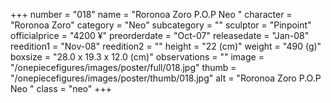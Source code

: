 +++
number = "018"
name = "Roronoa Zoro P.O.P Neo "
character = "Roronoa Zoro"
category = "Neo"
subcategory = ""
sculptor = "Pinpoint"
officialprice = "4200 ¥"
preorderdate = "Oct-07"
releasedate = "Jan-08"
reedition1 = "Nov-08"
reedition2 = ""
height = "22 (cm)"
weight = "490 (g)"
boxsize = "28.0 x 19.3 x 12.0 (cm)"
observations = ""
image = "/onepiecefigures/images/poster/full/018.jpg"
thumb = "/onepiecefigures/images/poster/thumb/018.jpg"
alt = "Roronoa Zoro P.O.P Neo "
class = "neo"
+++
